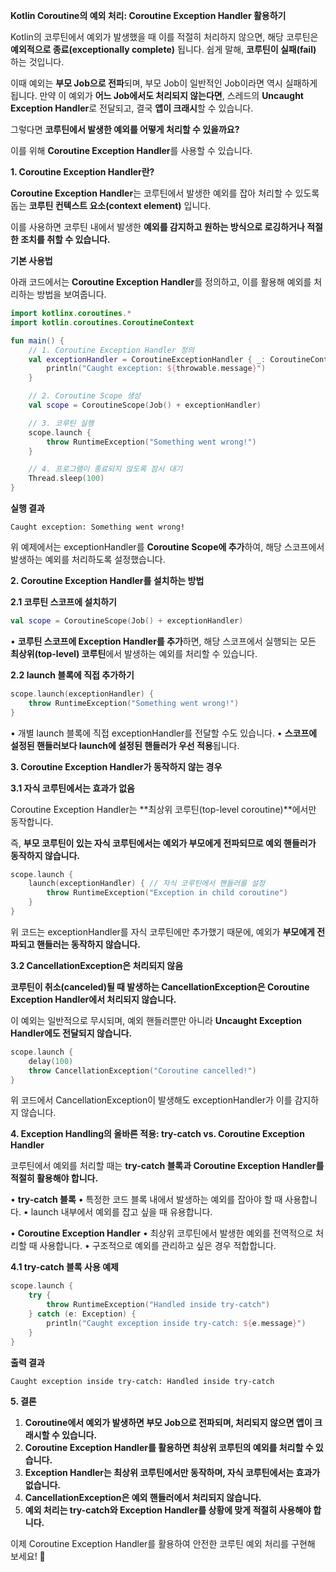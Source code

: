 **Kotlin Coroutine의 예외 처리: Coroutine Exception Handler 활용하기**

Kotlin의 코루틴에서 예외가 발생했을 때 이를 적절히 처리하지 않으면, 해당 코루틴은 **예외적으로 종료(exceptionally complete)** 됩니다. 쉽게 말해, **코루틴이 실패(fail)** 하는 것입니다.

이때 예외는 **부모 Job으로 전파**되며, 부모 Job이 일반적인 Job이라면 역시 실패하게 됩니다. 만약 이 예외가 **어느 Job에서도 처리되지 않는다면**, 스레드의 **Uncaught Exception Handler**로 전달되고, 결국 **앱이 크래시**할 수 있습니다.

그렇다면 **코루틴에서 발생한 예외를 어떻게 처리할 수 있을까요?**

이를 위해 **Coroutine Exception Handler**를 사용할 수 있습니다.

**1. Coroutine Exception Handler란?**

**Coroutine Exception Handler**는 코루틴에서 발생한 예외를 잡아 처리할 수 있도록 돕는 **코루틴 컨텍스트 요소(context element)** 입니다.

이를 사용하면 코루틴 내에서 발생한 **예외를 감지하고 원하는 방식으로 로깅하거나 적절한 조치를 취할 수 있습니다.**

**기본 사용법**

아래 코드에서는 **Coroutine Exception Handler**를 정의하고, 이를 활용해 예외를 처리하는 방법을 보여줍니다.

```kotlin
import kotlinx.coroutines.*
import kotlin.coroutines.CoroutineContext

fun main() {
    // 1. Coroutine Exception Handler 정의
    val exceptionHandler = CoroutineExceptionHandler { _: CoroutineContext, throwable: Throwable ->
        println("Caught exception: ${throwable.message}")
    }

    // 2. Coroutine Scope 생성
    val scope = CoroutineScope(Job() + exceptionHandler)

    // 3. 코루틴 실행
    scope.launch {
        throw RuntimeException("Something went wrong!")
    }

    // 4. 프로그램이 종료되지 않도록 잠시 대기
    Thread.sleep(100)
}
```

**실행 결과**

```
Caught exception: Something went wrong!
```

위 예제에서는 exceptionHandler를 **Coroutine Scope에 추가**하여, 해당 스코프에서 발생하는 예외를 처리하도록 설정했습니다.

**2. Coroutine Exception Handler를 설치하는 방법**

**2.1 코루틴 스코프에 설치하기**

```kotlin
val scope = CoroutineScope(Job() + exceptionHandler)
```

• **코루틴 스코프에 Exception Handler를 추가**하면, 해당 스코프에서 실행되는 모든 **최상위(top-level) 코루틴**에서 발생하는 예외를 처리할 수 있습니다.

**2.2 launch 블록에 직접 추가하기**

```kotlin
scope.launch(exceptionHandler) {
    throw RuntimeException("Something went wrong!")
}
```

• 개별 launch 블록에 직접 exceptionHandler를 전달할 수도 있습니다.
• **스코프에 설정된 핸들러보다 launch에 설정된 핸들러가 우선 적용**됩니다.

**3. Coroutine Exception Handler가 동작하지 않는 경우**

**3.1 자식 코루틴에서는 효과가 없음**

Coroutine Exception Handler는 **최상위 코루틴(top-level coroutine)**에서만 동작합니다.

즉, **부모 코루틴이 있는 자식 코루틴에서는 예외가 부모에게 전파되므로 예외 핸들러가 동작하지 않습니다.**

```kotlin
scope.launch {
    launch(exceptionHandler) { // 자식 코루틴에서 핸들러를 설정
        throw RuntimeException("Exception in child coroutine")
    }
}
```

위 코드는 exceptionHandler를 자식 코루틴에만 추가했기 때문에, 예외가 **부모에게 전파되고 핸들러는 동작하지 않습니다.**

**3.2 CancellationException은 처리되지 않음**

**코루틴이 취소(canceled)될 때 발생하는 CancellationException은 Coroutine Exception Handler에서 처리되지 않습니다.**

이 예외는 일반적으로 무시되며, 예외 핸들러뿐만 아니라 **Uncaught Exception Handler에도 전달되지 않습니다.**

```kotlin
scope.launch {
    delay(100)
    throw CancellationException("Coroutine cancelled!")
}
```

위 코드에서 CancellationException이 발생해도 exceptionHandler가 이를 감지하지 않습니다.

**4. Exception Handling의 올바른 적용: try-catch vs. Coroutine Exception Handler**

  

코루틴에서 예외를 처리할 때는 **try-catch 블록과 Coroutine Exception Handler를 적절히 활용해야 합니다.**

• **try-catch 블록**
	• 특정한 코드 블록 내에서 발생하는 예외를 잡아야 할 때 사용합니다.
	• launch 내부에서 예외를 잡고 싶을 때 유용합니다.
	
• **Coroutine Exception Handler**
	• 최상위 코루틴에서 발생한 예외를 전역적으로 처리할 때 사용합니다.
	• 구조적으로 예외를 관리하고 싶은 경우 적합합니다.

  

**4.1 try-catch 블록 사용 예제**

```kotlin
scope.launch {
    try {
        throw RuntimeException("Handled inside try-catch")
    } catch (e: Exception) {
        println("Caught exception inside try-catch: ${e.message}")
    }
}
```

**출력 결과**

```
Caught exception inside try-catch: Handled inside try-catch
```

**5. 결론**

1. **Coroutine에서 예외가 발생하면 부모 Job으로 전파되며, 처리되지 않으면 앱이 크래시할 수 있습니다.**
2. **Coroutine Exception Handler를 활용하면 최상위 코루틴의 예외를 처리할 수 있습니다.**
3. **Exception Handler는 최상위 코루틴에서만 동작하며, 자식 코루틴에서는 효과가 없습니다.**
4. **CancellationException은 예외 핸들러에서 처리되지 않습니다.**
5. **예외 처리는 try-catch와 Exception Handler를 상황에 맞게 적절히 사용해야 합니다.**

  

이제 Coroutine Exception Handler를 활용하여 안전한 코루틴 예외 처리를 구현해 보세요! 🚀